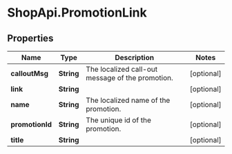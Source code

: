 # ShopApi.PromotionLink

## Properties

Name | Type | Description | Notes
------------ | ------------- | ------------- | -------------
**calloutMsg** | **String** | The localized call-out message of the promotion. | [optional] 
**link** | **String** |  | [optional] 
**name** | **String** | The localized name of the promotion. | [optional] 
**promotionId** | **String** | The unique id of the promotion. | [optional] 
**title** | **String** |  | [optional] 


